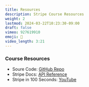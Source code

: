 ```yaml
---
title: Resources 
description: Stripe Course Resources
weight: 2
lastmod: 2024-03-22T10:23:30-09:00
draft: false
vimeo: 927619910
emoji: 💾
video_length: 3:21
---
```



### Course Resources

- Soure Code: [GitHub Repo](https://github.com/fireship-io/stripe-for-saas)
- Stripe Docs: [API Reference](https://stripe.com/docs/api)
- Stripe in 100 Seconds: [YouTube](https://youtu.be/7edR32QVp_A)